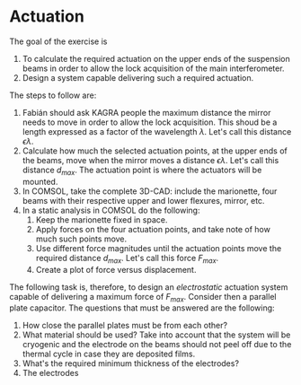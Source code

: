 # Actuation

The goal of the exercise is
1. To calculate the required actuation on the upper ends of the suspension beams in order to allow the lock acquisition of the main interferometer.
2. Design a system capable delivering such a required actuation.

The steps to follow are:

1. Fabián should ask KAGRA people the maximum distance the mirror needs to move in order to allow the lock acquisition.
   This shoud be a length expressed as a factor of the wavelength $\lambda$. Let's call this distance $\epsilon \lambda$.
2. Calculate how much the selected actuation points, at the upper ends of the beams, move when the mirror moves a distance $\epsilon \lambda$. Let's call this distance $d_{max}$. The actuation point is where the actuators will be mounted.
3. In COMSOL, take the complete 3D-CAD: include the marionette, four beams with their respective upper and lower flexures, mirror, etc.
4. In a static analysis in COMSOL do the following:
   1. Keep the marionette fixed in space.
   1. Apply forces on the four actuation points, and take note of how much such points move.
   2. Use different force magnitudes until the actuation points move the required distance $d_{max}$. Let's call this force $F_{max}$.
   3. Create a plot of force versus displacement.

The following task is, therefore, to design an *electrostatic* actuation system capable of delivering a maximum force of $F_{max}$. Consider then a parallel plate capacitor. The questions that must be answered are the following:
1. How close the parallel plates must be from each other?
2. What material should be used? Take into account that the system will be cryogenic and the electrode on the beams should not peel off due to the thermal cycle in case they are deposited films.
3. What's the required minimum thickness of the electrodes?
4. The electrodes 
